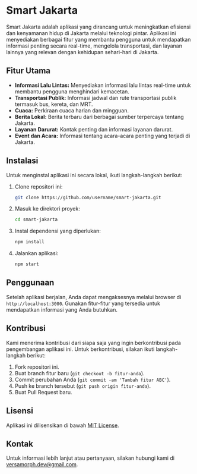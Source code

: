 # Smart Jakarta

Smart Jakarta adalah aplikasi yang dirancang untuk meningkatkan efisiensi dan kenyamanan hidup di Jakarta melalui teknologi pintar. Aplikasi ini menyediakan berbagai fitur yang membantu pengguna untuk mendapatkan informasi penting secara real-time, mengelola transportasi, dan layanan lainnya yang relevan dengan kehidupan sehari-hari di Jakarta.

## Fitur Utama

- **Informasi Lalu Lintas:** Menyediakan informasi lalu lintas real-time untuk membantu pengguna menghindari kemacetan.
- **Transportasi Publik:** Informasi jadwal dan rute transportasi publik termasuk bus, kereta, dan MRT.
- **Cuaca:** Perkiraan cuaca harian dan mingguan.
- **Berita Lokal:** Berita terbaru dari berbagai sumber terpercaya tentang Jakarta.
- **Layanan Darurat:** Kontak penting dan informasi layanan darurat.
- **Event dan Acara:** Informasi tentang acara-acara penting yang terjadi di Jakarta.

## Instalasi

Untuk menginstal aplikasi ini secara lokal, ikuti langkah-langkah berikut:

1. Clone repositori ini:
    ```sh
    git clone https://github.com/username/smart-jakarta.git
    ```

2. Masuk ke direktori proyek:
    ```sh
    cd smart-jakarta
    ```

3. Instal dependensi yang diperlukan:
    ```sh
    npm install
    ```

4. Jalankan aplikasi:
    ```sh
    npm start
    ```

## Penggunaan

Setelah aplikasi berjalan, Anda dapat mengaksesnya melalui browser di `http://localhost:3000`. Gunakan fitur-fitur yang tersedia untuk mendapatkan informasi yang Anda butuhkan.

## Kontribusi

Kami menerima kontribusi dari siapa saja yang ingin berkontribusi pada pengembangan aplikasi ini. Untuk berkontribusi, silakan ikuti langkah-langkah berikut:

1. Fork repositori ini.
2. Buat branch fitur baru (`git checkout -b fitur-anda`).
3. Commit perubahan Anda (`git commit -am 'Tambah fitur ABC'`).
4. Push ke branch tersebut (`git push origin fitur-anda`).
5. Buat Pull Request baru.

## Lisensi

Aplikasi ini dilisensikan di bawah [MIT License](LICENSE).

## Kontak

Untuk informasi lebih lanjut atau pertanyaan, silakan hubungi kami di [versamorph.dev@gmail.com](mailto:versamorph.dev@gmail.com).

